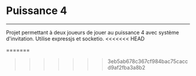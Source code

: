 # Puissance 4

---

Projet permettant à deux joueurs de jouer au puissance 4 avec système d'invitation.
Utilise expressjs et socketio.
<<<<<<< HEAD


=======
>>>>>>> 3eb5ab678c367cf984bac75caccd9af2fba3a8b2

